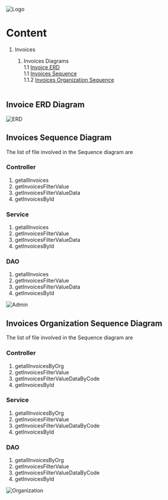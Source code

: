 ![Logo](https://github.com/GeppettoSoftware/StahlsTest/blob/master/docs/favicon.ico?raw=true"Logo")
# Content 
1. Invoices<br/>
    1. Invoices Diagrams<br/>
    1.1 [Invoice ERD](#invoice-erd-diagram)<br/>
    1.1 [Invoices Sequence](#invoices-sequence-diagram)<br/>
    1.1.2 [Invoices Organization Sequence](#invoices-organization-sequence-diagram)<br/>
  
   <br/>

## Invoice ERD Diagram 

![ERD](https://github.com/GeppettoSoftware/StahlsTest/blob/master/docs/Invoices%20ER%20Diagram.jpg?raw=true"ERD")

## Invoices Sequence Diagram

The list of file involved in the Sequence diagram are

### Controller<br/>
1. getallInvoices <br/>
1. getInvoicesFilterValue <br/>
1. getInvoicesFilterValueData <br/>
1. getInvoicesById <br/>

### Service<br/>
1. getallInvoices <br/>
1. getInvoicesFilterValue <br/>
1. getInvoicesFilterValueData <br/>
1. getInvoicesById <br/>

### DAO<br/>
1. getallInvoices <br/>
1. getInvoicesFilterValue <br/>
1. getInvoicesFilterValueData <br/>
1. getInvoicesById <br/>

![Admin](https://github.com/GeppettoSoftware/StahlsTest/blob/master/docs/InvoiceSequenceDiagram.jpg?raw=true"Admin")

   
## Invoices Organization Sequence Diagram

The list of file involved in the Sequence diagram are

### Controller<br/>
1. getallInvoicesByOrg <br/>
1. getInvoicesFilterValue <br/>
1. getInvoicesFilterValueDataByCode <br/>
1. getInvoicesById <br/>

### Service<br/>
1. getallInvoicesByOrg <br/>
1. getInvoicesFilterValue <br/>
1. getInvoicesFilterValueDataByCode <br/>
1. getInvoicesById <br/>

### DAO<br/>
1. getallInvoicesByOrg <br/>
1. getInvoicesFilterValue <br/>
1. getInvoicesFilterValueDataByCode <br/>
1. getInvoicesById <br/>

![Organization](https://github.com/GeppettoSoftware/StahlsTest/blob/master/docs/Invoice%20Organization_Flow.jpg?raw=true"Organization")

